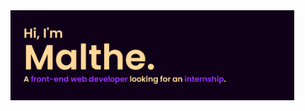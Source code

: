 <a href="https://malthesers.github.io">
  <picture>
     <source media="(max-width: 768px)" srcset="images/title-card-mobile.png">
     <img width="90%" src="images/title-card-desktop.png" alt="Malthesers README title card" title="Malthesers README title card">
  </picture>
</a>

<!-- 

<p align="center">
  <a href="https://github.com/malthesers/soulsborndle">
    <picture>
     <source media="(max-width:768px)" srcset="images/soulsborndle-card.png">
     <img width="30%" src="images/soulsborndle-card.png" alt="Soulsborndle thing card" title="Soulsborndle thing Card">
    </picture>
  </a>
  <a href="https://github.com/malthesers/diable-3">
    <picture>
     <source media="(max-width:768px)" srcset="images/diable-3-card.png">
     <img width="30%" src="images/diable-3-card.png" alt="Diable 3 thing card" title="Diable 3 thing card">
    </picture>
  </a>
  <a href="https://github.com/malthesers/hogwarts">
    <picture>
     <img width="30%" src="images/hogwarts-card.png" alt="Hogwarts thing card" title="Hogwarts thing card">
    </picture>
  </a>
</p>
-->
